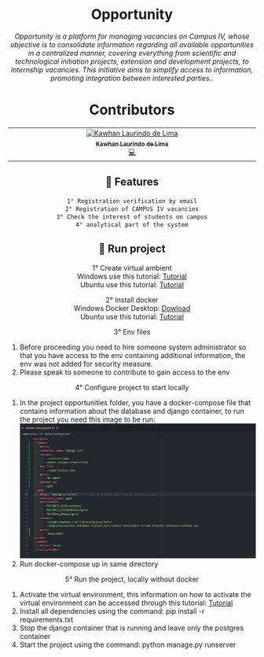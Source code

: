 <div align="center">

# Opportunity


_Opportunity is a platform for managing vacancies on Campus IV, whose objective is to consolidate information regarding all available opportunities in a centralized manner, covering everything from scientific and technological initiation projects, extension and development projects, to internship vacancies. This initiative aims to simplify access to information, promoting integration between interested parties.._ <br>

<h1>Contributors</h1>
<!-- ALL-CONTRIBUTORS-LIST:START - Do not remove or modify this section -->
<!-- prettier-ignore-start -->
<!-- markdownlint-disable -->
<table>
  <tbody>
    <tr>
      <td align="center" valign="top" width="14.28%"><a href="https://www.linkedin.com/in/kawhan-laurindo-de-lima-b61a7a1b4/"><img src="https://avatars.githubusercontent.com/u/69232156?v=4?s=100" width="100px;" alt="Kawhan Laurindo de Lima"/><br /><sub><b>Kawhan Laurindo de Lima</b></sub></a><br /><a href="#code-Kawhan" title="Code">💻</a></td>
    </tr>
  </tbody>
</table>

<!-- markdownlint-restore -->
<!-- prettier-ignore-end -->

<!-- ALL-CONTRIBUTORS-LIST:END -->

## 📌 Features
```
1° Registration verification by email
2° Registration of CAMPUS IV vacancies
3° Check the interest of students on campus
4° analytical part of the system
```


## 🤖 Run project
1° Create virtual ambient <br/>
Windows use this tutorial: <a href="https://www.codingforentrepreneurs.com/guides/install-python-on-windows/">Tutorial</a> </br>
Ubuntu use this tutorial: <a href="https://www.codingforentrepreneurs.com/guides/install-python-on-windows/](https://www.digitalocean.com/community/tutorials/how-to-install-python-3-and-set-up-a-programming-environment-on-ubuntu-20-04-quickstart)https://www.digitalocean.com/community/tutorials/how-to-install-python-3-and-set-up-a-programming-environment-on-ubuntu-20-04-quickstart">Tutorial</a> <br/>

2° Install docker <br/>
Windows Docker Desktop: <a href="https://www.codingforentrepreneurs.com/guides/install-python-on-windows/](https://www.docker.com/products/docker-desktop/">Dowload</a> </br>
Ubuntu use this tutorial: <a href="https://docs.docker.com/engine/install/ubuntu/">Tutorial</a> <br/>

3° Env files<br/>

<ol align="left">
  <li>Before proceeding you need to hire someone system administrator so that you have access to the env containing additional information, the env was not added for security measure.</li>
  <li>Please speak to someone to contribute to gain access to the env</li>
</ol>


4° Configure project to start locally <br/>
<ol align="left">
  <li>In the project opportunities folder, you have a docker-compose file that contains information about the database and django container, to run the project you need this image to be run:</li>
  <img src="https://github.com/Kawhan/opportunity/blob/main/.github/assets/Docker-compose_file.png"/>
  <li>Run docker-compose up in same directory</li>
</ol>

5° Run the project, locally without docker <br/>
<ol align="left">
  <li>Activate the virtual environment, this information on how to activate the virtual environment can be accessed through this tutorial: <a href="https://ioflood.com/blog/python-activate-venv/#:~:text=Activating%20a%20virtual%20environment%20in%20Python%20is%20straightforward.,directory%20of%20your%20virtual%20environment.">Tutorial</a></li>
  <li>Install all dependencies using the command: pip install -r requirements.txt</li>
  <li>Stop the django container that is running and leave only the postgres container</li>
  <li>Start the project using the command: python manage.py runserver</li>
</ol>



</div>
